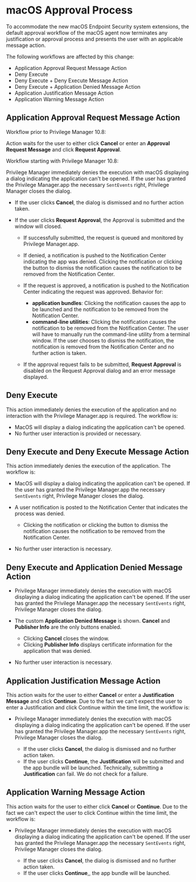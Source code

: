 [title]: # (macOS Approval Process)
[tags]: # ( )
[priority]: # (7)
# macOS Approval Process

To accommodate the new macOS Endpoint Security system extensions, the default approval workflow of the macOS agent now terminates any justification or approval process and presents the user with an applicable message action.

The following workflows are affected by this change:

* Application Approval Request Message Action
* Deny Execute
* Deny Execute + Deny Execute Message Action
* Deny Execute + Application Denied Message Action
* Application Justification Message Action
* Application Warning Message Action

## Application Approval Request Message Action

Workflow prior to Privilege Manager 10.8:

Action waits for the user to either click __Cancel__ or enter an __Approval Request Message__ and click __Request Approval__.

Workflow starting with Privilege Manager 10.8:

Privilege Manager immediately denies the execution with macOS displaying a dialog indicating the application can't be opened. If the user has granted the Privilege Manager.app the necessary `SentEvents` right, Privilege Manager closes the dialog.

* If the user clicks __Cancel__, the dialog is dismissed and no further action taken.
* If the user clicks __Request Approval__, the Approval is submitted and the window will closed. <!-- TODO: is there a message to be entered? -->

  * If successfully submitted, the request is queued and monitored by Privilege Manager.app.
  * If denied, a notification is pushed to the Notification Center indicating the app was denied. Clicking the notification or clicking the button to dismiss the notification causes the notification to be removed from the Notification Center.
  * If the request is approved, a notification is pushed to the Notification Center indicating the request was approved. Behavior for:

    * __application bundles__: Clicking the notification causes the app to be launched and the notification to be removed from the Notification Center.
    * __command-line utilities__: Clicking the notification causes the notification to be removed from the Notification Center. The user will have to manually run the command-line utility from a terminal window. If the user chooses to dismiss the notification, the notification is removed from the Notification Center and no further action is taken.

  * If the approval request fails to be submitted, __Request Approval__ is disabled on the Request Approval dialog and an error message displayed.

## Deny Execute

This action immediately denies the execution of the application and no interaction with the Privilege Manager.app is required. The workflow is:

* MacOS will display a dialog indicating the application can't be opened.
* No further user interaction is provided or necessary.

## Deny Execute and Deny Execute Message Action

This action immediately denies the execution of the application. The workflow is:

* MacOS will display a dialog indicating the application can't be opened. If the user has granted the Privilege Manager.app the necessary `SentEvents` right, Privilege Manager closes the dialog.
* A user notification is posted to the Notification Center that indicates the process was denied.

  * Clicking the notification or clicking the button to dismiss the notification causes the notification to be removed from the Notification Center.

* No further user interaction is necessary.

## Deny Execute and  Application Denied Message Action

* Privilege Manager immediately denies the execution with macOS displaying a dialog indicating the application can't be opened. If the user has granted the Privilege Manager.app the necessary `SentEvents` right, Privilege Manager closes the dialog.
* The custom __Application Denied Message__ is shown. __Cancel__ and __Publisher Info__ are the only buttons enabled.

  * Clicking __Cancel__ closes the window.
  * Clicking __Publisher Info__ displays certificate information for the application that was denied.

* No further user interaction is necessary.

## Application Justification Message Action

This action waits for the user to either __Cancel__ or enter a __Justification Message__ and click __Continue__. Due to the fact we can't expect the user to enter a Justification and click Continue within the time limit, the workflow is:

* Privilege Manager immediately denies the execution with macOS displaying a dialog indicating the application can't be opened. If the user has granted the Privilege Manager.app the necessary `SentEvents` right, Privilege Manager closes the dialog.

  * If the user clicks __Cancel__, the dialog is dismissed and no further action taken.
  * If the user clicks __Continue__, the __Justification__ will be submitted and the app bundle will be launched. Technically, submitting a __Justification__ can fail. We do not check for a failure.

## Application Warning Message Action

This action waits for the user to either click __Cancel__ or __Continue__. Due to the fact we can't expect the user to click Continue within the time limit, the workflow is:

* Privilege Manager immediately denies the execution with macOS displaying a dialog indicating the application can't be opened. If the user has granted the Privilege Manager.app the necessary `SentEvents` right, Privilege Manager closes the dialog.

  * If the user clicks __Cancel__, the dialog is dismissed and no further action taken.
  * If the user clicks __Continue__,, the app bundle will be launched.
